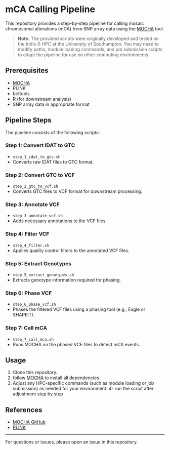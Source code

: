 # mCA Calling Pipeline

This repository provides a step-by-step pipeline for calling mosaic chromosomal alterations (mCA) from SNP array data using the [MOCHA](https://github.com/freeseek/mocha) tool.

> **Note:** The provided scripts were originally developed and tested on the Iridis-5 HPC at the University of Southampton. You may need to modify paths, module loading commands, and job submission scripts to adapt the pipeline for use on other computing environments.

## Prerequisites

- [MOCHA](https://github.com/freeseek/mocha)
- PLINK
- bcftools
- R (for downstream analysis)
- SNP array data in appropriate format

## Pipeline Steps

The pipeline consists of the following scripts:

### Step 1: Convert IDAT to GTC
- `step_1_idat_to_gtc.sh`
- Converts raw IDAT files to GTC format.

### Step 2: Convert GTC to VCF
- `step_2_gtc_to_vcf.sh`
- Converts GTC files to VCF format for downstream processing.

### Step 3: Annotate VCF
- `step_3_annotate_vcf.sh`
- Adds necessary annotations to the VCF files.

### Step 4: Filter VCF
- `step_4_filter.sh`
- Applies quality control filters to the annotated VCF files.

### Step 5: Extract Genotypes
- `step_5_extract_genotypes.sh`
- Extracts genotype information required for phasing.

### Step 6: Phase VCF
- `step_6_phase_vcf.sh`
- Phases the filtered VCF files using a phasing tool (e.g., Eagle or SHAPEIT).

### Step 7: Call mCA
- `step_7_call_mca.sh`
- Runs MOCHA on the phased VCF files to detect mCA events.

## Usage

1. Clone this repository.
2. follow [MOCHA](https://github.com/freeseek/mocha) to install all dependencies 
3. Adjust any HPC-specific commands (such as module loading or job submission) as needed for your environment.
4- run the script after adjustment step by step


## References

- [MOCHA GitHub](https://github.com/freeseek/mocha)
- [PLINK](https://www.cog-genomics.org/plink/)

---

For questions or issues, please open an issue in this repository.